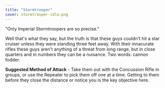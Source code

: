 ```yaml
---
title: "Stormtrooper"
cover: stormtrooper-idle.png
---
```


"Only Imperial Stormtroopers are so precise."

Well that's what they say, but the truth is that these guys couldn't hit a star cruiser unless they were standing three feet away. With their innacurate rifles these guys aren't anything of a threat from long range, but in close quarters and in numbers they can be a nuisance. Two words: cannon fodder.

**Suggested Method of Attack** - Take them out with the Concussion Rifle in groups, or use the Repeater to pick them off one at a time. Getting to them before they close the distance or notice you is the key objective here.